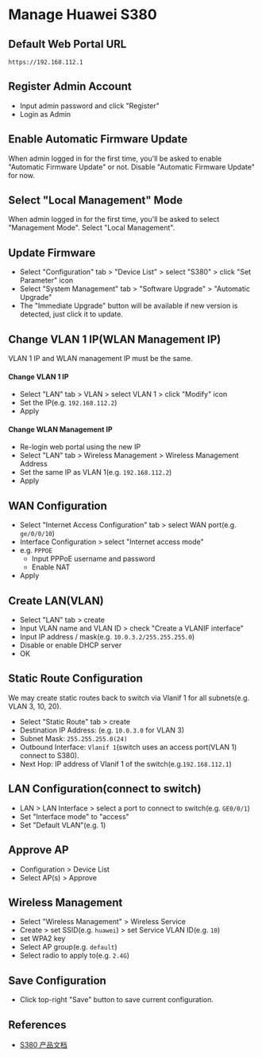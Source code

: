 # Manage Huawei S380 

## Default Web Portal URL
```
https://192.168.112.1
```

## Register Admin Account
* Input admin password and click "Register"
* Login as Admin

## Enable Automatic Firmware Update
When admin logged in for the first time, you'll be asked to enable "Automatic Firmware Update" or not.
Disable "Automatic Firmware Update" for now.

## Select "Local Management" Mode
When admin logged in for the first time, you'll be asked to select "Management Mode".
Select "Local Management".

## Update Firmware
* Select "Configuration" tab > "Device List" > select "S380" > click "Set Parameter" icon
* Select "System Management" tab > "Software Upgrade" > "Automatic Upgrade"
* The "Immediate Upgrade" button will be available if new version is detected, just click it to update.

## Change VLAN 1 IP(WLAN Management IP)
VLAN 1 IP and WLAN management IP must be the same.

#### Change VLAN 1 IP
* Select "LAN" tab > VLAN > select VLAN 1 > click "Modify" icon
* Set the IP(e.g. `192.168.112.2`)
* Apply

#### Change WLAN Management IP
* Re-login web portal using the new IP
* Select "LAN" tab > Wireless Management > Wireless Management Address
* Set the same IP as VLAN 1(e.g. `192.168.112.2`)
* Apply

## WAN Configuration
* Select "Internet Access Configuration" tab > select WAN port(e.g. `ge/0/0/10`)
* Interface Configuration > select "Internet access mode"
* e.g. `PPPOE`
  * Input PPPoE username and password
  * Enable NAT
* Apply

## Create LAN(VLAN)
* Select "LAN" tab > create
* Input VLAN name and VLAN ID > check "Create a VLANIF interface"
* Input IP address / mask(e.g. `10.0.3.2/255.255.255.0`)
* Disable or enable DHCP server
* OK

## Static Route Configuration
We may create static routes back to switch via Vlanif 1 for all subnets(e.g. VLAN 3, 10, 20).

* Select "Static Route" tab > create
* Destination IP Address: (e.g. `10.0.3.0` for VLAN 3)
* Subnet Mask: `255.255.255.0(24)`
* Outbound Interface: `Vlanif 1`(switch uses an access port(VLAN 1) connect to S380).
* Next Hop: IP address of Vlanif 1 of the switch(e.g.`192.168.112.1`)

## LAN Configuration(connect to switch)
* LAN > LAN Interface > select a port to connect to switch(e.g. `GE0/0/1`)
* Set "Interface mode" to "access"
* Set "Default VLAN"(e.g. 1)

## Approve AP
* Configuration > Device List
* Select AP(s) > Approve

## Wireless Management
* Select "Wireless Management" > Wireless Service
* Create > set SSID(e.g. `huawei`) > set Service VLAN ID(e.g. `10`)
* set WPA2 key
* Select AP group(e.g. `default`)
* Select radio to apply to(e.g. `2.4G`)

## Save Configuration
* Click top-right "Save" button to save current configuration.

## References
* [S380 产品文档](https://support.huawei.com/hedex/hdx.do?docid=EDOC1100409534&tocURL=resources%2Fhedex-homepage.html)
